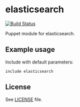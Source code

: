 # elasticsearch
[![Build Status](https://travis-ci.org/gds-operations/puppet-elasticsearch.png)](https://travis-ci.org/gds-operations/puppet-elasticsearch)

Puppet module for elasticsearch.

## Example usage

Include with default parameters:
```
include elasticsearch
```

## License

See [LICENSE](LICENSE) file.
